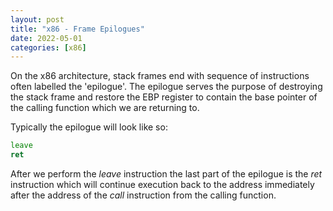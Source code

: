```yaml
---
layout: post
title: "x86 - Frame Epilogues"
date: 2022-05-01
categories: [x86]
---
```

   
On the x86 architecture, stack frames end with sequence of instructions often 
labelled the 'epilogue'. The epilogue serves the purpose of destroying the stack
frame and restore the EBP register to contain the base pointer of the calling
function which we are returning to.   
  
Typically the epilogue will look like so:  
```asm
leave
ret
```  
  
After we perform the *leave* instruction the last part of the epilogue is the 
*ret* instruction which will continue execution back to the address immediately
after the address of the *call* instruction from the calling function.   
